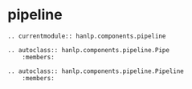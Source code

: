 # pipeline

```{eval-rst}
.. currentmodule:: hanlp.components.pipeline

.. autoclass:: hanlp.components.pipeline.Pipe
	:members:
	
.. autoclass:: hanlp.components.pipeline.Pipeline
	:members:

```

